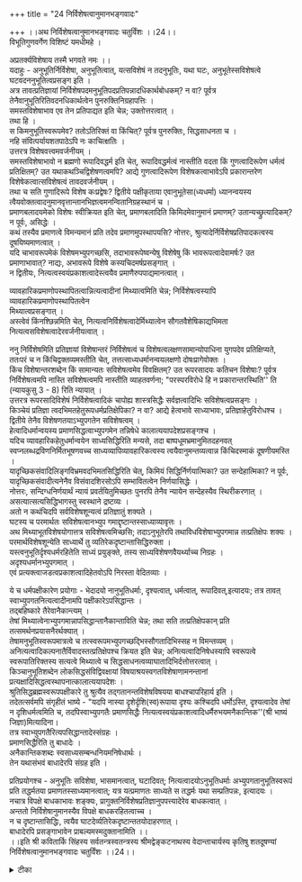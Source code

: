 +++
title = "24 निर्विशेषत्वानुमानभङ्गवादः"

+++
।।अथ निर्विशेषत्वानुमानभङ्गवादः चतुर्विंशः ।।24।।  
विभूतिगुणवर्गेण विशिष्टं यमधीमहे ।  

अप्रतर्क्यविशेषाय तस्मै भगवते नमः ।।  
यदाहुः - अनुभूतिर्निर्विशेषा, अनुभूतित्वात्, यत्सविशेषं न तदनुभूतिः, यथा घटः, अनुभूतेस्सविशेषत्वे घटवदननुभूतित्वप्रसङ्ग इति ।  
अत्र तावत्प्रतिज्ञायां निर्विशेषपदमनुभूतिपदप्रतिपन्नादधिकार्थबोधकम्? न वा? पूर्वत्र तेनैवानुभूतिरितिवदनधिकार्थत्वेन पुनरुक्तिनिग्रहापत्तिः ।  
समस्तविशेषाभाव एव तेन प्रतिपाद्यत इति चेन्न; उक्तोत्तरत्वात् ।  
तथा हि ।  
स किमनुभूतिस्वरूपमेव? ततोऽतिरिक्तं वा किंचित्? पूर्वत्र पुनरुक्तिः, सिद्धसाधनता च ।  
नहि संवित्पर्यायशतपाठेऽपि नः काचित्क्षतिः ।  
उत्तरत्र विशेषवत्त्वमवर्जनीयम् ।  
समस्तविशेषाभावो न ब्रह्मणो रूपादिवद्धर्म इति चेत्, रूपादिवद्धर्मत्वं नास्तीति वदता किं गुणत्वादिरूपेण धर्मत्वं प्रतिक्षितम्? उत यथाकथञ्चिद्विशेषणत्वमपि? आद्ये गुणत्वादिरूपेण विशेषकत्वाभावेऽपि प्रकारान्तरेण विशेषेकत्वात्सविशेषत्वं तावदवर्जनीयम् ।  
तथा च सति गुणादिरूपे विशेष कःप्रद्वेषः? द्वितीये पक्षीकृताया एवानुभूतेसा(ध्यधर्मा) ध्यानन्वयस्य त्वैयवोक्तत्वादनुमानवृत्तान्तानभिज्ञत्वमनन्वितानिग्रहस्थानं च ।  
प्रमाणबलादयमेको विशेषः स्वीक्रियत इति चेत्, प्रमाणबलादिति किमिदमेवानुमानं प्रमाणम्? उतान्यच्छ्रुत्यादिकम्? न पूर्वः, असिद्धेः ।  
कथं तस्यैव प्रमाणत्वे विमन्यमानं प्रति तदेव प्रमाणमुपस्थापयसि? नोत्तरः, श्रुत्यादेर्निर्विशेषप्रतिपादकत्वस्य दूषयिष्यमाणत्वात् ।  
यदि चाभावरूपमेकं विशेषमभ्युपगच्छसि, तदाभावरूपेष्वन्येषु विशेषेषु किं भावरूपत्वादेवामर्षः? उत प्रमाणाभावात्? नाद्यः, अभावरूपे विशेषे कस्यचिदमर्षप्रसङ्गात् ।  
न द्वितीयः, नित्यत्वस्वयंप्रकाशत्वादेस्त्वयैव प्रमाणैरुपपाद्यमानत्वात् ।  

व्यावहारिकप्रमाणोपस्थापितत्वान्नित्यत्वादीनां मिथ्यात्वमिति चेन्न; निर्विशेषत्वस्यापि व्यावहारिकप्रमाणोपस्थापितत्वेन   
मिथ्यात्वप्रसङ्गात् ।  
अस्त्वेवं किंनश्छिन्नमिति चेत्, नित्यत्वनिर्विशेषत्वादेर्मिथ्यात्वेन सौगतवैशेषिकाद्यभिमता   
नित्यत्वसविशेषत्वादेरवर्जनीयत्वात् ।  

ननु निर्विशेषमिति प्रतिज्ञायां विशेषान्तरं निर्विशेषत्वं च विशेषत्वलक्षणसामान्योपाधिना युगपदेव प्रतिक्षिप्यते, ततःपरं च न किंचिद्वक्तव्यमस्तीति चेत्, तत्तत्साध्यधर्मानन्वयलक्षणो दोषःप्रागेवोक्तः ।  
किंच विशेषान्तरशब्देन किं सामान्यतः सविशेषत्वमेव विवक्षितम्? उत रूपरसादयः कतिचन विशेषाः? पूर्वत्र निर्विशेषत्वमपि नास्ति सविशेषत्वमपि नास्तीति व्याहतवर्णना; "परस्परविरोधे हि न प्रकारान्तरस्थिति'' ति (न्यायकुसु 3 - 8) रिति न्यायात् ।  
उत्तरत्र रूपरसादिविशेषं निर्विशेषत्वादिकं चापोह्य शास्त्रसिद्धैः सर्वज्ञत्वादिभिः सविशेषत्वप्रसङ्गः ।  
किञ्चेयं प्रतिज्ञा त्वदभिमतहेतुरूपधर्मप्रतिक्षेपिका? न वा? आद्ये हेत्वभावे साध्याभावः, प्रतिज्ञाहेतुविरोधश्च ।  
द्वितीये तेनैव विशेषणतयाऽभ्युपगतेन सविशेषत्वम् ।  
हेत्वादिधर्मान्वयस्य प्रमाणसिद्धत्वाभ्युपगमेन तन्निषेधे कालात्ययापदेशप्रसङ्गश्च ।  
यदिच व्यावहारिकहेतुधर्मान्वयेन साध्यसिद्धिरिति मन्यसे, तदा बाष्पधूमभ्रमानुमितदहनवत् स्वप्नलब्धद्रविणनिर्मितभूषणवच्च साध्यव्यापिव्यावहारिकत्वस्य त्वयैवानुमन्तव्यत्वान्न किंचिदस्माकं दूषणीयमस्ति ।  
यादृच्छिकसंवादिलिङ्गविभ्रमवदभिमतसिद्धिरिति चेत्, किमियं सिद्धिर्निर्णयात्मिका? उत सन्देहात्मिका? न पूर्वः, यादृच्छिकसंवादीत्यनेनैव विसंवादशिरसोऽपि सम्भावितत्वेन निर्णयासिद्धेः ।  
नोत्तरः, सन्दिग्धनिर्णयार्थं न्यायं प्रवर्तयितुमिच्छतः पुनरपि तेनैव न्यायेन सन्देहस्यैव स्थिरीकरणात् ।  
असत्यात्सत्यसिद्धिभागस्तु स्वस्थाने द्रष्टव्यः ।  
अतो न कथंचिदपि सर्वविशेषशून्यत्वं प्रतिज्ञातुं शक्यते ।  
घटस्य च परमार्थतः सविशेषत्वानभ्युप गमाद्दृष्टान्तस्साध्याव्यावृत्तः ।  
अथ मिथ्याभूतविशेषयोगात्तत्र सविशेषत्वमिच्छसि; तदाऽनुभूतेरपि तथाविधविशेषाभ्युपगमान्न तत्प्रतिक्षेपः शक्यः ।  
परमार्थविशेषशून्येति साध्यार्थे तु व्यतिरेकदृष्टान्तासिद्धिरुक्ता ।  
यस्त्वनुभूतिर्दृश्यधर्मरहितेति साध्यं प्रयुङ्क्ते, तस्य साध्यविशेषणवैयर्थ्याच्च निग्रहः ।  
अदृश्यधर्मानभ्युपगमात् ।  
एवं प्रत्यक्त्वाजडत्वप्रकाशत्वादिहेतवोऽपि निरस्ता वेदितव्याः ।  

ये च धर्मपक्षीकारेण प्रयोगाः - भेदादयो नानुभूतिधर्माः, दृश्यत्वात्, धर्मत्वात्, रूपादिवत्,इत्यादयः; तत्र तावत् स्वाभ्युपगतनित्यत्वादीनामपि पक्षीकारेऽपसिद्धान्तः ।  
तद्बहिष्कारे तैरेवानैकान्त्यम् ।  
तेषां मिथ्यात्वेनाभ्युपगमान्नापसिद्धान्तानैकान्ताविति चेन्न; तथा सति तत्प्रतिक्षेपकान् प्रति तत्समर्थनप्रयासनैरर्थक्यात् ।  
तेषामनुभूतिस्वरूपमात्रत्वे च तत्स्वरूपमभ्युपगच्छद्भिस्सौगतादिभिस्सह न विमन्तव्यम् ।  
अनित्यत्वादिकल्पनातैर्विवादस्तत्प्रतिक्षेपश्च क्रियत इति चेन्न; अनित्यत्वादिनिषेधस्यापि स्वरूपत्वे स्वरूपातिरिक्तस्य सत्यत्वे मिथ्यात्वे च सिद्धसाधनत्वव्याघातादिभिर्दत्तोत्तरत्वात् ।  
किञ्चानुभूतिशब्देन लोकसिद्धसंविद्विवक्षायां विषयाश्रयस्वगतविशेषाणामनन्तानां प्रत्यक्षादिसिद्धत्वस्थापनात्कालात्ययापदेशः ।  
श्रुतिसिद्धब्रह्मस्वरूपपक्षीकारे तु श्रुत्यैव तद्गतानन्तविशेषविषयया बाधश्चापरिहार्य इति ।  
तदेतत्सर्वमपि संगृहीतं भाष्ये - "यदपि नास्या दृशेर्दृशि(स्व)रूपाया दृश्यः कश्चिदपि धर्मोऽस्ति, दृश्यत्वादेव तेषां न दृशिधर्मत्वमिति च, तदपिस्वाभ्युपगतैः प्रमाणसिद्धैः नित्यत्वस्वयंप्रकाशत्वादिधर्मैरुभयमनैकान्तिक''(श्री भाष्यं जिज्ञा)मित्यादिना।  
तत्र स्वाभ्युपगतैरित्यपसिद्धान्तादेस्संग्रहः ।  
प्रमाणसिद्धैरिति तु बाधादेः ।  
अनैकान्तिकशब्दः स्वसाध्यसम्बन्धनियमनिषेधार्थः ।  
तेन यथासंभवं बाधादेरपि संग्रह इति ।  

प्रतिप्रयोगश्च - अनुभूतिः सविशेषा, भासमानत्वात्, घटादिवत्; नित्यत्वादयोऽनुभूतिधर्माः अभ्युपगतानुभूतिस्वरूपं प्रति तद्धर्मतया प्रमाणतस्साध्यमानत्वात्; यत्र यत्प्रमाणतः साध्यते स तद्धर्मः यथा सम्प्रतिपन्नः, इत्यादयः ।  
नचात्र विपक्षे बाधकाभावः शङ्क्यः, प्रागुक्तनिर्विशेषप्रतिज्ञानुपपत्त्यादेरेव बाधकत्वात् ।  
अन्ततो निर्विशेषानुमानस्यैव विपक्षे बाधकरहितत्वाच्च ।  
न च दृष्टान्तासिद्धिः, त्वयैव घाटदेर्व्यतिरेकदृष्टान्ततयोदाहरणात् ।  
बाधादेरपि प्रसङ्गाभावेन प्राबल्यमस्मदुक्तानामिति ।।  
।।इति श्री कवितार्कि सिंहस्य सर्वतन्त्रस्वतन्त्रस्य श्रीमद्वेङ्कटनाथस्य वेदान्ताचार्यस्य कृतिषु शतदूषण्यां निर्विशेषत्वानुमानभङ्गवादः चतुर्विंशः ।।24।।

<details><summary>टीका</summary>

अनुभूतिविषयचिंता सामान्यादियमपि चिंतासंगतेति वादार्थं सूचयन्मंगळमाचरति ।विभूतीति। ब्रह्मण एव अनुभूतित्वेन तैरभ्युपगमात् तस्य च सविशेषत्वेनैव प्रतिपन्नत्वान्नतस्य निर्विशेषत्वसाधनं संभवतीति वादार्थस्सूचितः । निषेधश्रुतेस्तात्पर्यमाह ।अप्रतर्क्येतिनिर्विशेषत्वे षाड्गुण्य प्रवृत्तिनिमित्तक भगवच्छब्दविरोधाेपीत्यभिप्रायेण भगवते नम इति अधिकोर्थो निर्विशेषरूपोधर्मः पुनरुक्तिनिग्रहा पत्तिरिति शब्दार्थयोः पुनरुक्तं । अन्यत्रानुवादादिति गौतमीयं सूत्रंमिति भावः । ननु विशेषाभावोनुभूति स्वरूपातिरिक्त एव अतो न पौनरुक्त्यं ।
विशेषमात्रस्यैव निषेध्यत्वेन विशेषा भाव रूपविशेषस्यापि निषेधात् न सविशेषत्वदोष इत्यभिप्रायेण शंकते ।समस्तेति। ननु कथं उक्तोत्तरत्वं विशेषा भावोऽतिरिक्तः तस्यापि निषेधे न मिथ्यात्वादित्यत आह ।तथा हीति। तत्र विशेषाभावस्याप्य भावः स्वयमेव न भवति प्रतियोगित्वतदभावयोरेकत्रविरोधात्। तथा चातिरिक्तएवस्वोऽस्याभाव इति वक्तव्यं । तत्र स्वानुभूति स्वरूपकतान्य पूर्वत्र पौनरुक्त्याद्यवर्जनीयं उत्तरत्र सविशेषत्वप्रसंग इति दूषयति ।स किमित्यादिना। ननु समस्तविशेषाभाव स्वरूपतातिरिक्त एव परंतु रूपादिकं । यथा घटादेर्धर्मो न तथा ब्रह्मणस्सधर्मता नपौनरुक्त्यं नापि सविशेषत्वमिति शंकते ।समस्तविशेषाभाव इति। किं विशेषाणां गुणत्वमेव प्रतिक्षेप्यते।न तु यथा कथंचित्संबंधमात्रमपीति । आद्ये सविशेषत्वस्य न प्रतिक्षेपः विशेषाणां गुणत्वाभावेपि तत्संबंधमात्रात् सविशेषत्वोपपत्तेः । द्वितीय्ये पक्षसंबंधाप्रसिद्धेरनुमा साध्य न फला सिद्धिरित्याह । न रूपेत्यादिना ।। अनुमानवृत्तांतः पक्षेसाध्यसंबंधसाधकत्वानन्वितनिग्रहस्थानमित्यर्थः । अप्रतिबंधार्थत्वादपार्थकनिग्रहस्थानमित्यर्थः ।प्रमाणबलादिति। अयं विशेषाभाव एकोंगीक्रियते न पुन रेतदतिरिक्तोअभावरूपोअभावाविशेषः स्वीक्रियत इत्यर्थः ।असिद्धेरिति। प्रमाणत्वासिद्धेरित्यर्थः ।। असिद्धिमेवोपपादयतिकथमिति। विशेषाभावस्यापि विशेषत्वादनुभूतिर्निर्विशेषेति प्रतिज्ञायास्सामान्यतो विशेषमात्रनिषेधे विशेषत्वावच्छिन्नप्रतियोगिकाभावस्यापि निषेधेन व्यघाताद्भावाभावमात्र प्रतियोगिकाभावस्याप्रसिद्धया च न तद्व्यतिरिक्तत्वावच्छिन्नप्रतियोगिकाभावस्य साधनसंभव इति प्रमाणत्वे विमतिरित्यर्थः । पूर्वोक्त साध्याभ्युपगम एव बाधकमाहयदि चेति।अभावरूप इति। यदि प्रमाणसत्वेपि तत्क्रोधमात्रादेव भावरूपविशेषासिद्धस्तदान्यस्यक्रोधादभावरूपविशेषोऽपि न सिध्येदित्यर्थः ।नित्यत्वेति। नित्यत्वादीनां ब्रह्मस्वरूपभिन्नत्वे नित्यादिपदानामभिन्नार्थत्वप्रसंगेनधर्मत्वमेव वाच्यमित्यर्थः । अस्तु नित्यत्वादीनां सिद्धिः तथापि मिथ्यात्वान्नदोष इति शंकते ।व्यावहारिकेति।तर्हि निर्विशेषत्वमपि न सिध्येदित्याहनिर्विशेषत्वस्येति। अस्तु निर्विशेषस्यापि मिथ्यात्वं न तावतापि मिथ्यात्वं न तावता सविशेषत्वप्रसंगः । विशेषाणामपि मिथ्यात्वादिति शंकते ।किन्नच्चिन्नमिति। छिन्नं न भवति त्वदभिमतं सर्वं छिन्नमित्याह ।किन्नश्छिन्नमिति। तदेवोपपादयति ।नित्यत्वेति। तथाच सौगतादिमतप्रसंग इति भावः ।
ननु निर्विशेषत्वस्य मिथ्यात्वेऽपि न विशेषांतरस्य सत्यत्वसिद्धिः । निर्विशेषमिति प्रतिज्ञायां विशेषत्वेन रूपेण निर्विशेषत्वस्य युगपदेव निषेधात् । ततश्च तमेवोभयनिषेधमादाय सविशेषत्वशंकायामपि न किंचिद्वक्तव्यमवशिष्यते । तस्यापि विशेषत्वरूपेण निषेध्यांतर्भावेनमिथ्यात्वेन परिहृतत्वादित्याशंकते ।ननु निर्विशेषमिति। तथा सति विशेषांतराभाव पक्षे प्रतिक्षेपात्साध्य धर्मानन्वयः पक्षे साध्यासिद्धिरूपो दोषस्यादित्यर्थः ।पूर्वत्रेति। निर्विशेषत्वस्य निषेधेन विशेषत्वस्य विधिस्यात् सर्विशेषत्वनिषेधेर्विशेषत्वस्य विधिस्यात् । तथा च समानसत्ताकयोर्भावा भावयोर्युगपदेकत्र निषेदाद्व्याघातस्यादित्यर्थः ।परस्परेति। परस्पराभावाव्यापकत्वं विरोधइत्यर्थः ।उत्तरत्रेति। यदि कतिपयविशेषाणां निषेध इति ब्रूषे तर्हि घटादि धर्मत्वेन प्रसिद्धानां रूपादीनां प्रमाणविधुराणां पदाभिमत निर्विशेषत्वाविद्याश्रयत्वादीनां निषेधस्यात्ततश्च शास्त्रगम्यसार्वज्ञादेरप्रत्यूहादिति भावःप्रतिज्ञाहेतोर्विरोधश्चेति। हेतुसिद्धौ साध्यासिद्धेः साध्यसिद्धौहेत्वसिद्धिः । प्रतिज्ञाहेतुवचनयोः परस्परव्याघात इत्यर्थः । साध्यानुमितेः पूर्वं पक्षे हेतु निर्णयस्य आवश्यकत्वाद्धेतोश्च विशेषत्वात्परामशेर् नानुमानस्य बाधश्चेत्याह ।हेतुत्वादिति। आदिपदेन पक्षतावच्छेदकादिग्रहः । नन्वस्तु हेतोः प्रतिक्षेपः नचैवमसाधकत्वप्रसंगः । व्यवहारिकत्वेन 
साधकत्वसंभवाल्लाघवेन सत्वमात्रस्यप्रयोजकत्वादित्याशंकामनुवदति ।यदि च व्यवहारिकेति।सत्वमात्रस्य प्रयोजकत्वेऽति प्रसंगमाह ।तदेति।हेतु समानसत्ताकत्वेनेति शेषः । तथा च निर्विशेषस्यापि मिथ्यात्वं स्यादिति तत्साधने सिद्धसाधनमित्यर्थः।स्वप्नलब्धेति।यथा कार्यस्य कारणसमानसत्ताकत्वं नियत तथा ज्ञाप्यस्यापि ज्ञापक समान सत्ताकत्वं नियतमित्यर्थः ।लिंगभ्रमवदिति। लिंगभ्रमस्थले इवेत्यर्थः ।किमियमिति। किं निर्विशेषत्वानुमिति निर्विशेषत्वं परमार्थः । उतापरमार्थ इति संशयविरोधि न वेति विकल्पार्थः । न पूर्व इत्यादि लिंगपरामर्शस्य भ्रमत्वनिश्चयात् यादृच्छिक संवादस्यादर्शनात् तत्संभावनामात्रस्य विसंवादिसाधारण्यात् अनुमितौ अप्रामाण्यसंदेहादित्यर्थः ।संदिग्ध इति। संदेहनिवर्तनार्थं अनुमान प्रवृत्तिः । ततश्च तदर्थ प्रवृत्तिनाप्यनुमानेनाप्रामाण्यसंदेहास्कंदितेनार्थसंशयस्यैवाधानात्तस्य चाहितस्य तदाधायकसहस्रेणापि निवृत्तिर्नस्यादित्यर्थः ।नच व्यावहारिकमेव साधनमस्तु । न च व्यावहारिकसाधने व्यावहारिकमेव साध्यमिति नियमः । असत्यादपि सत्यसिद्धेर्यथा मिथ्याभूतसर्पादितो भयादित्यत आह ।असत्यादिति। सर्पादिज्ञानमेव तत्र भयादिहेतुः नत्वसत्यरज्जुसर्पादित्यसिध्यात्सत्यसिद्धिभंगे द्रष्टव्य इत्यर्थः । प्रतिज्ञादूषणमुपसंहरतिअत इति। किं परमार्थो विशेषाभावस्साध्यः उतापरमार्थः नाद्य इत्याह ।।घटस्येति। परमार्थस्य विशेषाभावस्य घटादौ सत्वाद्धेतोरसाधारण्यमित्यर्थः । ननु घटादौ पारमार्थिकविशेषाभावोऽपि नास्ति प्रतियोगिमात्रस्याभावसत्व विरोधित्वादित्याशंकते ।अथेति। तथा सति बाध एवेत्याह ।तदेति। ननु परमत्वावच्छिन्नविशेषाभावस्साध्यः स च घटे न बाधितः । प्रतियोगितावच्छेदकावच्छिन्न प्रतियोगिसत्वस्यैव विरोधित्वादित्याशंक्य परिहरति ।परमार्थेति । उक्तेति।। संविदो निर्विकारत्व भंगवादे तथापि व्यतिरेकासिद्धिरित्याद्युक्त न्यायोनोक्तप्रायेत्यर्थः ।वैयर्थ्यादिति। साध्यविशेषणवैयर्थ्यस्य प्रतिज्ञाहान्यंतर्भावादिति भावः । च कारः पूर्वोक्तदोष समुच्चयार्थः ।
अनुभूतिर्निविशेषा प्रत्यक्त्वात् अजडत्वात् प्रकाशत्वात् अपरिच्छिन्नत्वात् व्यतिरेकेण निघटवदित्याद्यनुमानान्यप्युक्तदूषणा निरस्तानित्याह ।यस्त्विति। किमनुभूतिधर्मत्वमात्रं निषिध्यते पारमार्थिकानुभूति धर्मत्वमिति विकल्पमभिप्रेत्याद्यं द्वेधा विकल्प्य दूषयति ।तत्र तावदिति। द्वितीयं कल्पमुत्थापयति ।तेषां मिथ्यात्वेनेति। पारमार्थिकानुभूति धर्मत्वाभाव एव साध्यः । नित्यत्वादयश्च व्यावहारिक एव । अतस्तेषां पक्षत्वे बहिर्भावे वा नोक्तदोषादित्यर्थः ।तथा सतीति। ब्रह्मणि नित्यत्वादिकमनिच्छद्भिरपि नित्यत्वादिकं मिथ्येत्येवाभिधीयते इत्यर्थः । ननु नित्यत्वादिकं ब्रह्मणस्स्वरूपमेव अतस्तस्य पक्षत्वेपि धर्मत्वाभावान्न बाधः । पक्षबहिर्भावेपि हेत्वभावान्न व्यभिचार इति शंकामनूद्य परिहरति ।तेषामिति । अनित्यत्वादिकल्पनादिति। कल्पिता अनित्यत्वादि निरासार्थं यत्नसार्थक्यमित्यर्थः ।नित्यत्वादिनिषेधस्येति। स्वरूपत्वे सिद्धसाधनं स्वरूपातिरिक्तत्वे नित्यत्वेचानुभूतिमात्रोपक्रमव्याघातः । अद्वितीयत्वव्याघातश्च मिथ्यात्वेप्युपक्रम व्याघातः तत्प्रतिक्षेपा संभवश्चेति भावः अनुभूति पक्षकानुमाने दूषणांतरंचाह ।किंचेति । यदपीति। अस्याः दृशेरित्यादिना दृशिपक्षकानुमानमुक्तं दृश्यत्वादेवेत्यादिना धर्मपक्षकमुक्तं तदुभयमपीत्यन्वयः । अपसिद्धांतादेरित्यादि शब्देन नित्यत्वादिप्रतिक्षेपकान्प्रति तत्समर्थनप्रयासकैरर्थ वयादेर्ग्रहः ।बाधादेरित्यादिशब्देन अनैकांतिकादि संग्रहः नन्वनुभूतित्वस्य कथमनैकांत्यं परपक्षे तदसंभवादित्यत्राह ।अनैकांतिकशब्द इति । यथा संभवमिति। अनुभूतिलिंगे बाधः दृश्यत्वलिंगेऽनैकांत्यमित्यर्थः ।
सविशेषेति। स्वसमानसत्ताकविशेषेत्यर्थः ।भासमानत्वादिति। प्रकाशमात्रत्वं विवक्षितं । तच्चानुभूतेश्चेतन्याविषयत्वपि परेणांगीकृतमिति नासिद्धिः ।अनुभूतिधर्मा इति। अधिकरण समानसत्ताकानुभूति धर्मेत्यर्थः । पक्षासिद्धिपरिहारार्थमाह ।अभ्युपगतेति। तद्धर्मतयाप्रमाणतस्साध्यमानत्वादित्येव हेतुः । उभयाभ्युपगतप्रमाणभावे न अनुभूतिधर्मतया प्रतीयमानत्वादित्यर्थः ।उभयाभ्युपगतप्रमाणभावाश्रुतिः तयानुभूतेर्नित्यत्वादि प्रतिपत्तेः । तथा च प्रमाणत्वेसिद्धे साध्यसिद्धिः । साध्यसिद्धौ प्रमाणत्वसिद्धिरित्यन्योन्याश्रयो नेति भावः । तद्धर्मतया स्वरसिकबाधरहितप्रतीति विषयत्वादित्यर्थःइत्यपरे । तेन प्रमाणभावप्रतिपन्नक्षणिकत्वादौ व्यभिचार इति ध्येयं ।प्रागुक्तेति। अनुभूतिपक्षके निर्विशेषत्वानुपपत्तिर्विपक्षे बाधिका । नित्यत्वादि पक्षकेतु नित्यत्वादीनामनुभूतिसमानसत्ताकतधर्मत्वाभावे मिथ्यात्वात्तत्प्रतिक्षेपकान् प्रति तत्समर्थन प्रयासनैरर्थक्यादिर्विपक्षे बाधिका ।अयमेवेति। प्रतिज्ञानुपपत्तयादेरित्यादिशब्दार्थः ।अंतत इति। प्रत्युतेत्यर्थः । ननु व्याप्यत्वासिद्धिरसाध्याप्रसिद्धेरित्यत्राह ।नचेति। त्वयैवनिर्विशेषत्वानुमाने व्यतिरेकव्यवृत्यर्थं घटादेस्सविशेषत्वांगीकारादित्यर्थः । नन्वेवमपि सविशेषत्वमसिद्धमेव त्वदनुमानस्य मदुक्तेन प्रतिरोधात् इत्यत आहबाधादेरपीति। त्वदुक्तानुमाने तु बाधोप्यस्तीति न तुल्यतेति भावः ।।
।। वत्सकुलतिलकनृसिंहगुरुसुतेन सिंहदेवेन कृतायां शतदूषणी टीकायां चतुर्विंशः समाप्तः ।।
</details>

